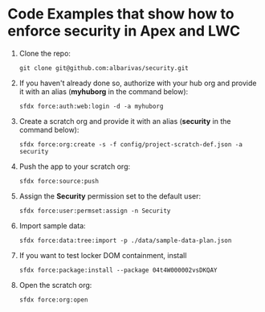 # Code Examples that show how to enforce security in Apex and LWC

1. Clone the repo:

   ```
   git clone git@github.com:albarivas/security.git
   ```

1. If you haven't already done so, authorize with your hub org and provide it with an alias (**myhuborg** in the command below):

   ```
   sfdx force:auth:web:login -d -a myhuborg
   ```

1. Create a scratch org and provide it with an alias (**security** in the command below):

   ```
   sfdx force:org:create -s -f config/project-scratch-def.json -a security
   ```

1. Push the app to your scratch org:

   ```
   sfdx force:source:push
   ```

1. Assign the **Security** permission set to the default user:

   ```
   sfdx force:user:permset:assign -n Security
   ```

1. Import sample data:

   ```
   sfdx force:data:tree:import -p ./data/sample-data-plan.json
   ```

1. If you want to test locker DOM containment, install

   ```
   sfdx force:package:install --package 04t4W000002vsDKQAY
   ```

1. Open the scratch org:

   ```
   sfdx force:org:open
   ```
